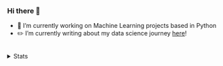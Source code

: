 ### Hi there 👋

- 🌱 I’m currently working on Machine Learning projects based in Python
- :pencil2: I’m currently writing about my data science journey <a href="https://bruscellajohn.medium.com/">here</a>!

<br />

<details>
  <summary>Stats</summary>
  <br>
  
  ![John's GitHub stats](https://github-readme-stats.vercel.app/api?username=jabrusce&theme=dark&show_icons=true)
  
</details>

<!--
**jabrusce/jabrusce** is a ✨ _special_ ✨ repository because its `README.md` (this file) appears on your GitHub profile.

Here are some ideas to get you started:

- 🔭 I’m currently working on ...
- 🌱 I’m currently learning ...
- 👯 I’m looking to collaborate on ...
- 🤔 I’m looking for help with ...
- 💬 Ask me about ...
- 📫 How to reach me: ...
- 😄 Pronouns: ...
- ⚡ Fun fact: ...
-->
